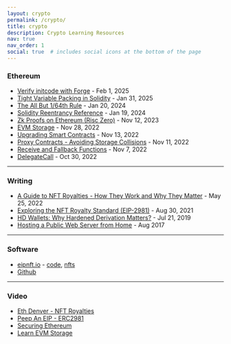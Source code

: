 ```yaml
---
layout: crypto
permalink: /crypto/
title: crypto
description: Crypto Learning Resources
nav: true
nav_order: 1
social: true  # includes social icons at the bottom of the page
---
```

<!-- _pages/crypto.md -->


### Ethereum

- [Verify initcode with Forge](https://x.com/blainemalone/status/1885838869469474970) - Feb 1, 2025
- [Tight Variable Packing in Solidity](https://x.com/blainemalone/status/1885466686779781614) - Jan 31, 2025
- [The All But 1/64th Rule](https://x.com/blainemalone/status/1748885704589869518?s=20) - Jan 20, 2024
- [Solidity Reentrancy Reference](https://x.com/blainemalone/status/1748409660472717401?s=20) - Jan 19, 2024
- [Zk Proofs on Ethereum (Risc Zero)](https://x.com/blainemalone/status/1723853779466895733) - Nov 12, 2023
- [EVM Storage](https://twitter.com/blainemalone/status/1597352375593078784?s=20&t=b3OInelM1QFX84Q0Zp2AHQ) - Nov 28, 2022
- [Upgrading Smart Contracts](https://twitter.com/blainemalone/status/1591981306296111107) - Nov 13, 2022
- [Proxy Contracts - Avoiding Storage Collisions](https://twitter.com/blainemalone/status/1591204606591148034) - Nov 11, 2022
- [Receive and Fallback Functions](https://twitter.com/blainemalone/status/1589817692831514624) - Nov 7, 2022
- [DelegateCall](https://twitter.com/blainemalone/status/1586744968546340864) - Oct 30, 2022

---

### Writing

- [A Guide to NFT Royalties - How They Work and Why They Matter](https://www.superlunar.com/post/a-guide-to-nft-royalties-how-they-work-and-why-they-matter) - May 25, 2022
- [Exploring the NFT Royalty Standard (EIP-2981)](https://www.gemini.com/blog/exploring-the-nft-royalty-standard-eip-2981) - Aug 30, 2021
- [HD Wallets: Why Hardened Derivation Matters?](https://medium.com/@blainemalone01/hd-wallets-why-hardened-derivation-matters-89efcdc71671) - Jul 21, 2019
- [Hosting a Public Web Server from Home](https://steemit.com/raspberrypi/@cryptobugsy/hosting-a-public-web-server-from-home) - Aug 2017

---

### Software

- [eipnft.io](https://eipnft.io) - [code](https://github.com/blmalone/eip-ntf), [nfts](https://opensea.io/collection/ethereum-improvement-proposal-nfts)
- [Github](https://github.com/blmalone)

---

### Video

- [Eth Denver - NFT Royalties](https://youtu.be/0t8wLde29DM)
- [Peep An EIP - ERC2981](https://youtu.be/hTbcw0rhLto)
- [Securing Ethereum](https://x.com/blainemalone/status/1881090320802472400)
- [Learn EVM Storage](https://youtu.be/Ams6q8YBjII)